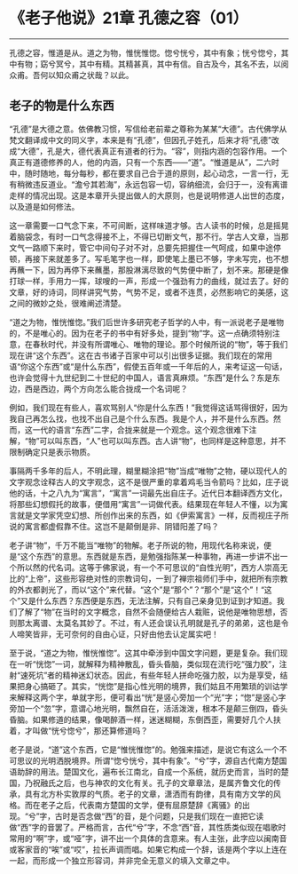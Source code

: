 # 《老子他说》21章 孔德之容（01）

------

孔德之容，惟道是从。道之为物，惟恍惟惚。惚兮恍兮，其中有象；恍兮惚兮，其中有物；窈兮冥兮，其中有精。其精甚真，其中有信。自古及今，其名不去，以阅众甫。吾何以知众甫之状哉？以此。

## 老子的物是什么东西

“孔德”是大德之意。依佛教习惯，写信给老前辈之尊称为某某“大德”。古代佛学从梵文翻译成中文的同义字，本来是有“孔德”，但因孔子姓孔，后来才将“孔德”改成“大德”，孔是大，德代表真正有道者的行为。“容”，则指内涵的包容作用。一个真正有道德修养的人，他的内涵，只有一个东西——“道”。“惟道是从”，二六时中，随时随地，每分每秒，都在要求自己合于道的原则，起心动念，一言一行，无有稍微违反道业。“澹兮其若海”，永远包容一切，容纳细流，会归于一，没有离谱走样的情况出现。这是本章开头提出做人的大原则，也是说明修道人出世的态度，以及道是如何修法。

这一章需要一口气念下来，不可间断，这样味道才够。古人读书的时候，总是摇晃着脑袋念，有时一口气念得接不上，不得已切断文气，那不行。学古人文章，当那文气一路顺下来时，管它中间句子对不对，总要先把握住一气呵成，如果中途停顿，再接下来就差多了。写毛笔字也一样，即使笔上墨已不够，字未写完，也不想再蘸一下，因为再停下来蘸墨，那股淋漓尽致的气势便中断了，划不来。那硬是像打球一样，手用力一挥，球嗖的一声，形成一个强劲有力的曲线，就过去了。好的文章，好的诗词，同样讲究气势，气势不足，或者不连贯，必然影响它的美感，这之间的微妙之处，很难阐述清楚。

“道之为物，惟恍惟惚。”我们后世许多研究老子哲学的人中，有一派说老子是唯物的，不是唯心的。因为在老子的书中有好多处，提到“物”字。这一点确须特别注意，在春秋时代，并没有所谓唯心、唯物的理论。那个时候所说的“物”，等于我们现在讲“这个东西”。这在古书诸子百家中可以引出很多证据。我们现在的常用语“你这个东西”或“是什么东西”，假使五百年或一千年后的人，来考证这一句话，也许会觉得十九世纪到二十世纪的中国人，语言真麻烦。“东西”是什么？东是东边，西是西边，两个方向怎么能合拢成一个名词呢？

例如，我们现在有些人，喜欢骂别人“你是什么东西！”我觉得这话骂得很好，因为我自己再怎么找，也找不出自己是个什么东西。我是个人，并不是什么东西。然而，这一代的语言“东西”二字，合拢来就是一个观念。这个观念很难下注解，“物”可以叫东西，“人”也可以叫东西。古人讲“物”，也同样是这种意思，并不限制确定只是表示物质。

事隔两千多年的后人，不明此理，糊里糊涂把“物”当成“唯物”之物，硬以现代人的文字观念诠释古人的文字观念，这不是很严重的拿着鸡毛当令箭吗？比如，庄子说他的话，十之八九为“寓言”，“寓言”一词最先出自庄子。近代日本翻译西方文化，将那些幻想假托的故事，便借用“寓言”一词做代表。结果现在年轻人不懂，以为寓言就是文学家凭空幻想、所创作出来的东西，如《伊索寓言》一样，反而视庄子所说的寓言都虚假靠不住。这岂不是颠倒是非、阴错阳差了吗？

老子讲“物”，千万不能当“唯物”的物解。老子所说的物，用现代名称来说，便是“这个东西”的意思。东西就是东西，是勉强指陈某一种事物，再进一步讲不出一个所以然的代名词。这等于佛家说，有一个不可思议的“自性光明”，西方人崇高无比的“上帝”，这些形容绝对性的宗教词句，一到了禅宗祖师们手中，就把所有宗教的外衣都剥光了，而以“这个”来代替。“这个”是“那个”？“那个”是“这个”！“这个”又是什么东西？东西便是东西，无法注解，只有自己亲身见到证到才知道。我们了解了“物”在当时的文字概念，自然不会随便给古人栽赃，说他是唯物思想，否则那太离谱、太莫名其妙了。不过，有人还会误认孔明就是孔子的弟弟，这也是令人啼笑皆非，无可奈何的自由心证，只好由他去认定属实吧！

至于说，“道之为物，惟恍惟惚”。这其中牵涉到中国文字问题，更是复杂。我们现在一听“恍惚”一词，就解释为精神散乱，昏头昏脑，类似现在流行吃“强力胶”，注射“速死坑”者的精神迷幻状态。因此，有些年轻人拼命吃强力胶，以为是享受，结果把身心搞砸了。其实，“恍惚”是指心性光明的境界，我们姑且不用繁琐的训诂学来解释这两个字，单就字形，便可看出“恍”是竖心旁加一个“光”字；“惚”是竖心字旁加一个“忽”字，意谓心地光明，飘然自在，活活泼泼，根本不是颠三倒四，昏头昏脑。如果修道的结果，像喝醉酒一样，迷迷糊糊，东倒西歪，需要好几个人扶着，才叫做“恍兮惚兮”，那还算修道吗？

老子是说，“道”这个东西，它是“惟恍惟惚”的。勉强来描述，是说它有这么一个不可思议的光明洒脱境界。所谓“惚兮恍兮，其中有象”。“兮”字，源自古代南方楚国语助辞的用法。楚国文化，遍布长江南北，自成一个系统，就历史而言，当时的楚国，乃祝融氏之后，也与神农的文化有关。孔子的文章章法，是属齐鲁文化的传承，具有北方朴实敦厚的气质。老子的文章，潇洒而有韵律，具有南方文学的风格。而在老子之后，代表南方楚国的文学，便有屈原楚辞《离骚》的出现。“兮”字，古时是否念做“西”的音，是个问题，只是我们现在一直把它读做“西”字的音罢了。严格而言，古代“兮”字，不念“西”音，其性质类似现在唱歌时常用的“啊”字，或“哑”字，讲不出一个具体的含意来。有人主张，此字应以闽南音或客家音的“唉”或“哎”，拉长声调而唱。如果它构成一个辞，该是两个字以上连在一起，而形成一个独立形容词，并非完全无意义的填入文章之中。